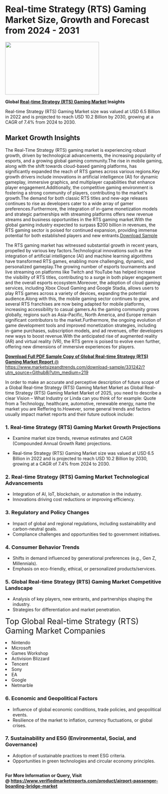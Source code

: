 <H1>Real-time Strategy (RTS) Gaming Market Size, Growth and Forecast from 2024 - 2031</H1><img class="aligncenter size-medium wp-image-584254" src="https://thirdeyenews.in/wp-content/uploads/2024/09/Global-Market-Research-300x168.jpeg" alt="" width="300" height="168" /><p><strong>Global&nbsp;<a href="https://www.marketsizeandtrends.com/download-sample/331242/?utm_source=Github8j?utm_medium=219">Real-time Strategy (RTS) Gaming Market</a> Insights</strong></p><p>Real-time Strategy (RTS) Gaming Market size was valued at USD 6.5 Billion in 2022 and is projected to reach USD 10.2 Billion by 2030, growing at a CAGR of 7.4% from 2024 to 2030.</p><p><h2>Market Growth Insights</h2> <p>The Real-Time Strategy (RTS) gaming market is experiencing robust growth, driven by technological advancements, the increasing popularity of esports, and a growing global gaming community.The rise in mobile gaming, along with the shift towards cloud-based gaming platforms, has significantly expanded the reach of RTS games across various regions.Key growth drivers include innovations in artificial intelligence (AI) for dynamic gameplay, immersive graphics, and multiplayer capabilities that enhance player engagement.Additionally, the competitive gaming environment is fostering a strong community of players, contributing to the market's growth.The demand for both classic RTS titles and new-age releases continues to rise as developers cater to a wide array of gamer preferences.Furthermore, the integration of in-game monetization models and strategic partnerships with streaming platforms offers new revenue streams and business opportunities in the RTS gaming market.With the global gaming industry expected to surpass $200 billion in revenues, the RTS gaming sector is poised for continued expansion, providing immense potential for both established players and new entrants.<a href="#">Download Sample</a></p> <p>The RTS gaming market has witnessed substantial growth in recent years, propelled by various key factors.Technological innovations such as the integration of artificial intelligence (AI) and machine learning algorithms have transformed RTS games, enabling more challenging, dynamic, and personalized gameplay.The growing number of esports tournaments and live streaming on platforms like Twitch and YouTube has helped increase the visibility of RTS titles, contributing to a surge in both player engagement and the overall esports ecosystem.Moreover, the adoption of cloud gaming services, including Xbox Cloud Gaming and Google Stadia, allows users to play RTS games across a variety of devices, expanding the potential audience.Along with this, the mobile gaming sector continues to grow, and several RTS franchises are now being adapted for mobile platforms, increasing accessibility to casual gamers.As the gaming community grows globally, regions such as Asia-Pacific, North America, and Europe remain significant contributors to the market.Furthermore, the ongoing evolution of game development tools and improved monetization strategies, including in-game purchases, subscription models, and ad revenues, offer developers new ways to boost revenue.With the anticipated rise of augmented reality (AR) and virtual reality (VR), the RTS genre is poised to evolve even further, offering new dimensions of immersive experiences for players.<a href="#"></p><p><span class=""><strong>Download Full PDF Sample Copy of Global Real-time Strategy (RTS) Gaming Market Report</strong> @ <a href="https://www.marketsizeandtrends.com/download-sample/331242/?utm_source=Github8j?utm_medium=219" target="_blank">https://www.marketsizeandtrends.com/download-sample/331242/?utm_source=Github8j?utm_medium=219</a></span></p><p>In order to make an accurate and perceptive description of future scope of a Global&nbsp;Real-time Strategy (RTS) Gaming Market Market as Global&nbsp;Real-time Strategy (RTS) Gaming Market Market of 2025, you need to describe a clear Vision &ndash; What Industry or Linda can you think of for example: Quote from a Technology, healthcare, automotive, renewable energy, name the market you are Reffering to.However, some general trends and factors usually impact market reports and their future outlook include:</p><h3>1.&nbsp;<strong>Real-time Strategy (RTS) Gaming Market Growth Projections</strong></h3><ul><li>Examine market size trends, revenue estimates and CAGR (Compounded Annual Growth Rate) projections.</li><li><p>Real-time Strategy (RTS) Gaming Market size was valued at USD 6.5 Billion in 2022 and is projected to reach USD 10.2 Billion by 2030, growing at a CAGR of 7.4% from 2024 to 2030.</p></li></ul><h3>2.&nbsp;<strong>Real-time Strategy (RTS) Gaming Market Technological Advancements</strong></h3><ul><li>Integration of AI, IoT, blockchain, or automation in the industry.</li><li>Innovations driving cost reductions or improving efficiency.</li></ul><h3>3.&nbsp;<strong>Regulatory and Policy Changes</strong></h3><ul><li>Impact of global and regional regulations, including sustainability and carbon-neutral goals.</li><li>Compliance challenges and opportunities tied to government initiatives.</li></ul><h3>4.&nbsp;<strong>Consumer Behavior Trends</strong></h3><ul><li>Shifts in demand influenced by generational preferences (e.g., Gen Z, Millennials).</li><li>Emphasis on eco-friendly, ethical, or personalized products/services.</li></ul><h3>5.&nbsp;<strong>Global Real-time Strategy (RTS) Gaming Market Competitive Landscape</strong></h3><ul><li>Analysis of key players, new entrants, and partnerships shaping the industry.</li><li>Strategies for differentiation and market penetration.</li></ul><p data-pm-slice="1 1 []"><span style="color: inherit; font-family: inherit; font-size: 25px;">Top Global Real-time Strategy (RTS) Gaming Market Companies</span></p><div class="" data-test-id=""><p><li>Nintendo</li><li> Microsoft</li><li> Games Workshop</li><li> Activision Blizzard</li><li> Tencent</li><li> Sony</li><li> EA</li><li> Google</li><li> Netmarble</li></p></div><h3>6.&nbsp;<strong>Economic and Geopolitical Factors</strong></h3><ul><li>Influence of global economic conditions, trade policies, and geopolitical events.</li><li>Resilience of the market to inflation, currency fluctuations, or global crises.</li></ul><h3>7.&nbsp;<strong>Sustainability and ESG (Environmental, Social, and Governance)</strong></h3><ul><li>Adoption of sustainable practices to meet ESG criteria.</li><li>Opportunities in green technologies and circular economy principles.</li></ul><h2><strong style="font-size: 14px;">For More Information or Query, Visit @&nbsp;</strong><a style="background-color: #ffffff; font-size: 14px;" href="https://www.marketsizeandtrends.com/report/real-time-strategy-rts-gaming-market/" target="_blank">https://www.verifiedmarketreports.com/product/airport-passenger-boarding-bridge-market</a></h2>